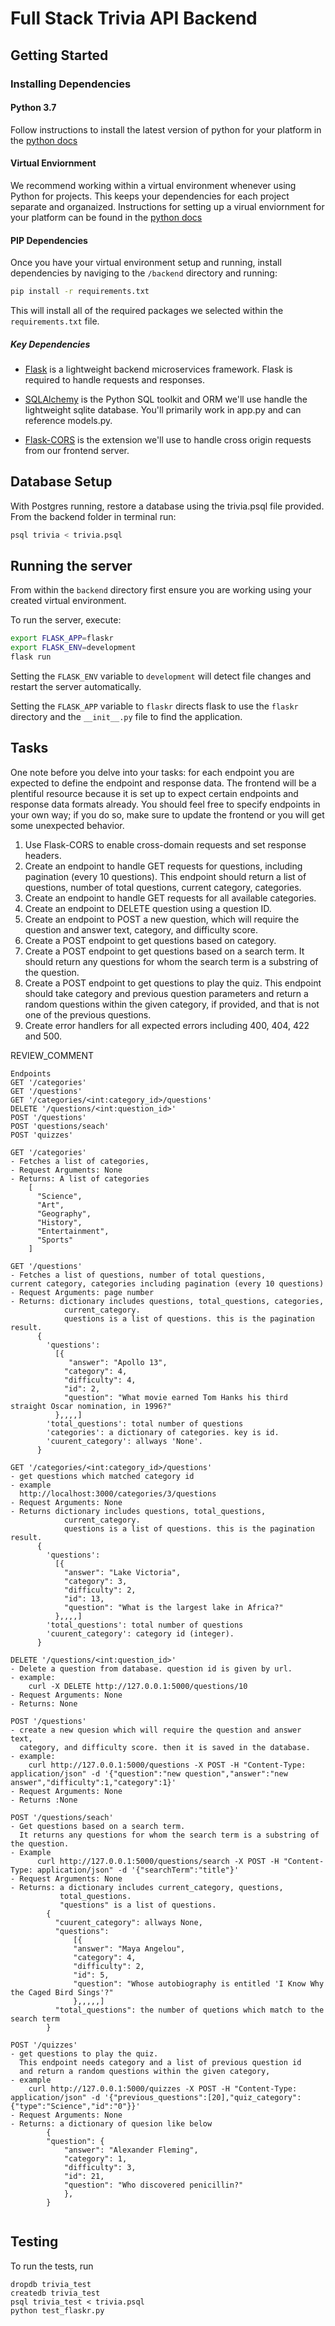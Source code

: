# Full Stack Trivia API Backend

## Getting Started

### Installing Dependencies

#### Python 3.7

Follow instructions to install the latest version of python for your platform in the [python docs](https://docs.python.org/3/using/unix.html#getting-and-installing-the-latest-version-of-python)

#### Virtual Enviornment

We recommend working within a virtual environment whenever using Python for projects. This keeps your dependencies for each project separate and organaized. Instructions for setting up a virual enviornment for your platform can be found in the [python docs](https://packaging.python.org/guides/installing-using-pip-and-virtual-environments/)

#### PIP Dependencies

Once you have your virtual environment setup and running, install dependencies by naviging to the `/backend` directory and running:

```bash
pip install -r requirements.txt
```

This will install all of the required packages we selected within the `requirements.txt` file.

##### Key Dependencies

- [Flask](http://flask.pocoo.org/)  is a lightweight backend microservices framework. Flask is required to handle requests and responses.

- [SQLAlchemy](https://www.sqlalchemy.org/) is the Python SQL toolkit and ORM we'll use handle the lightweight sqlite database. You'll primarily work in app.py and can reference models.py. 

- [Flask-CORS](https://flask-cors.readthedocs.io/en/latest/#) is the extension we'll use to handle cross origin requests from our frontend server. 

## Database Setup
With Postgres running, restore a database using the trivia.psql file provided. From the backend folder in terminal run:
```bash
psql trivia < trivia.psql
```

## Running the server

From within the `backend` directory first ensure you are working using your created virtual environment.

To run the server, execute:

```bash
export FLASK_APP=flaskr
export FLASK_ENV=development
flask run
```

Setting the `FLASK_ENV` variable to `development` will detect file changes and restart the server automatically.

Setting the `FLASK_APP` variable to `flaskr` directs flask to use the `flaskr` directory and the `__init__.py` file to find the application. 

## Tasks

One note before you delve into your tasks: for each endpoint you are expected to define the endpoint and response data. The frontend will be a plentiful resource because it is set up to expect certain endpoints and response data formats already. You should feel free to specify endpoints in your own way; if you do so, make sure to update the frontend or you will get some unexpected behavior. 

1. Use Flask-CORS to enable cross-domain requests and set response headers. 
2. Create an endpoint to handle GET requests for questions, including pagination (every 10 questions). This endpoint should return a list of questions, number of total questions, current category, categories. 
3. Create an endpoint to handle GET requests for all available categories. 
4. Create an endpoint to DELETE question using a question ID. 
5. Create an endpoint to POST a new question, which will require the question and answer text, category, and difficulty score. 
6. Create a POST endpoint to get questions based on category. 
7. Create a POST endpoint to get questions based on a search term. It should return any questions for whom the search term is a substring of the question. 
8. Create a POST endpoint to get questions to play the quiz. This endpoint should take category and previous question parameters and return a random questions within the given category, if provided, and that is not one of the previous questions. 
9. Create error handlers for all expected errors including 400, 404, 422 and 500. 

REVIEW_COMMENT
```
Endpoints
GET '/categories'
GET '/questions'
GET '/categories/<int:category_id>/questions'
DELETE '/questions/<int:question_id>'
POST '/questions'
POST 'questions/seach'
POST 'quizzes'

GET '/categories'
- Fetches a list of categories, 
- Request Arguments: None
- Returns: A list of categories 
    [  
      "Science", 
      "Art", 
      "Geography", 
      "History", 
      "Entertainment", 
      "Sports"
    ]

GET '/questions'
- Fetches a list of questions, number of total questions, 
current category, categories including pagination (every 10 questions) 
- Request Arguments: page number
- Returns: dictionary includes questions, total_questions, categories,
            current_category.
            questions is a list of questions. this is the pagination result. 
      {
        'questions': 
          [{
             "answer": "Apollo 13", 
            "category": 4, 
            "difficulty": 4, 
            "id": 2, 
            "question": "What movie earned Tom Hanks his third straight Oscar nomination, in 1996?"
          },,,,]
        'total_questions': total number of questions
        'categories': a dictionary of categories. key is id.
        'cuurent_category': allways 'None'.
      }

GET '/categories/<int:category_id>/questions'
- get questions which matched category id
- example
  http://localhost:3000/categories/3/questions
- Request Arguments: None
- Returns dictionary includes questions, total_questions,
            current_category.
            questions is a list of questions. this is the pagination result.       
      {
        'questions': 
          [{
            "answer": "Lake Victoria", 
            "category": 3, 
            "difficulty": 2, 
            "id": 13, 
            "question": "What is the largest lake in Africa?" 
          },,,,]
        'total_questions': total number of questions
        'cuurent_category': category id (integer).
      }

DELETE '/questions/<int:question_id>'
- Delete a question from database. question id is given by url.
- example: 
    curl -X DELETE http://127.0.0.1:5000/questions/10
- Request Arguments: None
- Returns: None

POST '/questions'
- create a new quesion which will require the question and answer text, 
  category, and difficulty score. then it is saved in the database.
- example:  
    curl http://127.0.0.1:5000/questions -X POST -H "Content-Type: application/json" -d '{"question":"new question","answer":"new answer","difficulty":1,"category":1}'
- Request Arguments: None
- Returns :None

POST '/questions/seach'
- Get questions based on a search term. 
  It returns any questions for whom the search term is a substring of the question. 
- Example
      curl http://127.0.0.1:5000/questions/search -X POST -H "Content-Type: application/json" -d '{"searchTerm":"title"}'
- Request Arguments: None
- Returns: a dictionary includes current_category, questions,
           total_questions.
           "questions" is a list of questions.
        {
          "cuurent_category": allways None, 
          "questions": 
              [{
              "answer": "Maya Angelou", 
              "category": 4, 
              "difficulty": 2, 
              "id": 5, 
              "question": "Whose autobiography is entitled 'I Know Why the Caged Bird Sings'?"
              },,,,,] 
          "total_questions": the number of quetions which match to the search term
        }

POST '/quizzes'
- get questions to play the quiz. 
  This endpoint needs category and a list of previous question id 
  and return a random questions within the given category, 
- example 
    curl http://127.0.0.1:5000/quizzes -X POST -H "Content-Type: application/json" -d '{"previous_questions":[20],"quiz_category":{"type":"Science","id":"0"}}'
- Request Arguments: None
- Returns: a dictionary of quesion like below
        {
        "question": {
            "answer": "Alexander Fleming", 
            "category": 1, 
            "difficulty": 3, 
            "id": 21, 
            "question": "Who discovered penicillin?"
            }, 
        }
  
```


## Testing
To run the tests, run
```
dropdb trivia_test
createdb trivia_test
psql trivia_test < trivia.psql
python test_flaskr.py
```